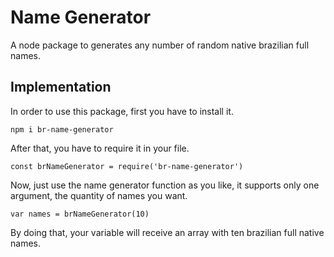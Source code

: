 # Name Generator

A node package to generates any number of random native brazilian full names.

## Implementation

In order to use this package, first you have to install it.

`npm i br-name-generator`

After that, you have to require it in your file.

`const brNameGenerator = require('br-name-generator')`

Now, just use the name generator function as you like, it supports only one argument, the quantity of names you want.

`var names = brNameGenerator(10)`

By doing that, your variable will receive an array with ten brazilian full native names.
